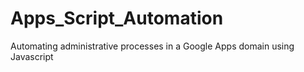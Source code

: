 # Apps_Script_Automation
Automating administrative processes in a Google Apps domain using Javascript

